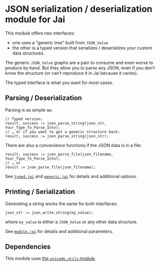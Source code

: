 # JSON serialization / deserialization module for Jai

This module offers two interfaces:
* one uses a "generic tree" built from `JSON_Value` 
* the other is a typed version that serializes / deserializes your custom data structures.

The generic `JSON_Value` graphs are a pain to consume and even worse to produce by hand.
But they allow you to parse any JSON, even if you don’t know the structure (or can’t reproduce it in Jai because it varies).

The typed interface is what you want for most cases.

## Parsing / Deserialization

Parsing is as simple as:

```Jai
// Typed version:
result, success := json_parse_string(json_str, Your_Type_To_Parse_Into);
// … or if you want to get a generic structure back:
result, success := json_parse_string(json_str);
```

There are also a convenience functions if the JSON data is in a file:

```Jai
result, success := json_parse_file(json_filename, Your_Type_To_Parse_Into);
// … or 
result := json_parse_file(json_filename);
```

See [`typed.jai`](./typed.jai) and [`generic.jai`](./generic.jai) for details and additional options.

## Printing / Serialization

Generating a string works the same for both interfaces:

```Jai
json_str := json_write_string(my_value);

```
where `my_value` is either a `JSON_Value` or any other data structure.

See [`module.jai`](./module.jai) for details and additional parameters.

## Dependencies

This module uses [the `unicode_utils` module](https://github.com/rluba/jai-unicode).
